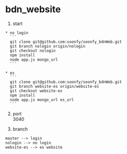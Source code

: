 # bdn_website

  1. start  

    * no login  
      ```
      git clone git@github.com:soonfy/soonfy_bdnWeb.git
      git branch nologin origin/nologin
      git checkout nologin
      npm install
      node app.js mongo_url
      ```

    * es  
      ```
      git clone git@github.com:soonfy/soonfy_bdnWeb.git
      git branch website-es origin/website-es
      git checkout website-es
      npm install
      node app.js mongo_url es_url
      ```
  
  2. port  
  3040  

  3. branch  
  ```
  master --> login
  nologin --> no login
  website-es --> es website
  ```
  